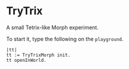 # TryTrix
A small Tetrix-like Morph experiment.

To start it, type the following on the `playground`.


```
|tt|
tt := TryTrixMorph init.
tt openInWorld.
```
